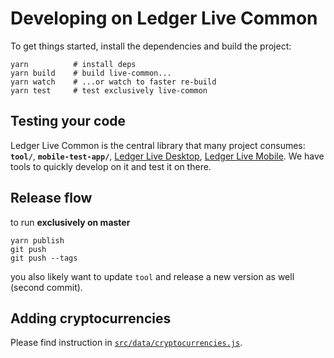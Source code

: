 # Developing on Ledger Live Common

To get things started, install the dependencies and build the project:

```
yarn          # install deps
yarn build    # build live-common...
yarn watch    # ...or watch to faster re-build
yarn test     # test exclusively live-common
```

## Testing your code

Ledger Live Common is the central library that many project consumes: **`tool/`**, **`mobile-test-app/`**, [Ledger Live Desktop](https://github.com/LedgerHQ/ledger-live-desktop), [Ledger Live Mobile](https://github.com/LedgerHQ/ledger-live-mobile). We have tools to quickly develop on it and test it on there.

## Release flow

to run **exclusively on master**

```
yarn publish
git push
git push --tags
```

you also likely want to update `tool` and release a new version as well (second commit).

## Adding cryptocurrencies

Please find instruction in [`src/data/cryptocurrencies.js`](src/data/cryptocurrencies.js).
